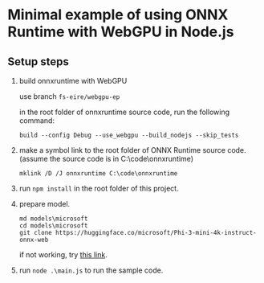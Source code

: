 # Minimal example of using ONNX Runtime with WebGPU in Node.js

## Setup steps

1. build onnxruntime with WebGPU

   use branch `fs-eire/webgpu-ep`

   in the root folder of onnxruntime source code, run the following command:
   ```
   build --config Debug --use_webgpu --build_nodejs --skip_tests
   ```

3. make a symbol link to the root folder of ONNX Runtime source code. (assume the source code is in C:\code\onnxruntime)
   ```
   mklink /D /J onnxruntime C:\code\onnxruntime
   ```

4. run `npm install` in the root folder of this project.

5. prepare model.
   ```
   md models\microsoft
   cd models\microsoft
   git clone https://huggingface.co/microsoft/Phi-3-mini-4k-instruct-onnx-web
   ```
   if not working, try [this link](https://huggingface.co/microsoft/Phi-3-mini-4k-instruct-onnx-web/tree/main?clone=true).

6. run `node .\main.js` to run the sample code.
